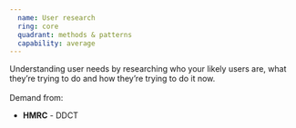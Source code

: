 ```yaml
---
  name: User research
  ring: core
  quadrant: methods & patterns
  capability: average
---
```

Understanding user needs by researching who your likely users are, what they’re trying to do and how they’re trying to do it now.
<br/><br/>Demand from: <ul><li><strong>HMRC</strong> - DDCT</li></ul>
